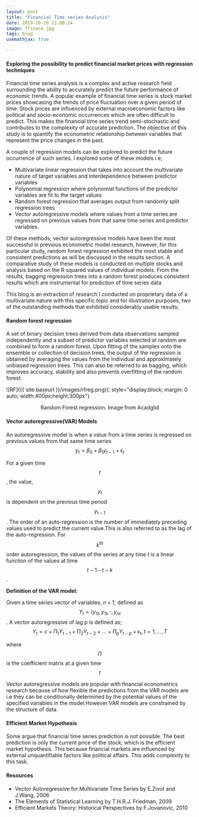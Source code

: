```yaml
---
layout: post
title: "Financial Time series Analysis"
date: 2019-10-28 11:00:24
image: ffinace.jpg
tags: blog
usemathjax: true

---
```


<h4>Exploring the possibility to predict financial market prices with regression techniques</h4>

Financial time series analysis is a complex and active research field surrounding the ability to accurately predict the future performance of economic trends. A popular example of financial time series is stock market prices showcasing the trends of price fluctuation over a given period of time. Stock prices are influenced by external macroeconomic factors like political and socio-economic occurrences which are often difficult to predict. This makes the financial time series trend semi-stochastic and contributes to the complexity of accurate prediction. The objective of this study is to quantify the econometric relationship between variables that represent the price changes in the past.

A couple of regression models can be explored to predict the future occurrence of such series. I explored some of these models i.e;
<ul>
    <li>Multivariate linear regression that takes into account the multivariate nature of target variables and interdependence between predictor variables</li>
    <li>Polynomial regression where polynomial functions of the predictor variables are fit to the target values </li>
    <li>Random forest regression that averages output from randomly split regression trees</li>
    <li>Vector autoregressive models where values from a time series are regressed on previous values from that same time series and predictor variables.</li>
</ul>

Of these methods, vector autoregressive models have been the most successful in previous econometric model research, however, for this particular study, random forest regression exhibited the most stable and consistent predictions as will be discussed in the results section. A comparative study of these models is conducted on multiple stocks and analysis based on the R squared values of individual models. From the results, bagging regression trees into a random forest produces consistent results which are instrumental for prediction of time series data

This blog is an extraction of research I conducted on proprietary data of a multivariate nature with this specific topic and for illustration purposes, two of the outstanding methods that exhibited considerably usable results;

<h4>Random forest regression</h4>

A set of binary decision trees derived from data observations sampled independently and a subset of predictor variables selected at random are combined to form a random forest. Upon fitting of the samples onto the ensemble or collection of decision trees, the output of the regression is obtained by averaging the values from the individual and approximately unbiased regression trees. This can also be referred to as bagging, which improves accuracy, stability and also prevents overfitting of the random forest.

![RF]({{ site.baseurl }}/images/rfreg.png){: style="display:block; margin: 0 auto; width:400px;height:300px"}
<p style="text-align:center;">Random Forest regression. Image from Acadglid</P>

<h4>Vector autoregressive(VAR) Models</h4>

An autoregressive model is when a value from a time series is regressed on previous values from that same time series
$$ y_t = \beta_0 + \beta_1 y_{t-1} + \epsilon_t $$

For a given time $$t$$, the value, $$y_t$$ is dependent on the previous time period $$y_{t-1}$$. The order of an auto-regression is the number of immediately preceding values used to predict the current value.This is also referred to as the lag of the auto-regression. For $$k^{th}$$ order autoregression, the values of the series at any time *t* is a linear function of the values at time $$t-1 \cdots t-k $$.

<b>Definition of the VAR model:</b>

Given a time series vector of variables, $n \times 1$, defined as $$Y_t = (y_{1t}, y_{1t}, \cdot, y_{nt}$$. A vector autoregressive of lag p is defined as;
$$  Y_t = c + \Pi_1 Y_{t-1} + \Pi_2 Y_{t-2} + \dots + \Pi_p Y_{t-p} + \epsilon_t, t = 1, \dots, T $$

where $$\Pi$$ is the coefficient matrix at a given time $$t$$

Vector autoregressive models are popular with financial econometrics research because of how flexible the predictions from the VAR models are i.e they can be conditionally determined by the potential values of the specified variables in the model.However VAR models are constrained by the structure of data.

<h4>Efficient Market Hypothesis </h4>
Some argue that financial time series prediction is not possible. The best prediction is only the current price of the stock; which is the efficient market hypothesis. This because financial markets are influenced by external unquantifiable factors like political affairs. This adds complexity to this task. 

<h4>Resources </h4>

<ul>
    <li>Vector Autoregressive for Multivariate Time Series by E.Zivot and J.Wang, 2006</li>
    <li>The Elements of Statistical Learning by T.H.R.J. Friedman, 2009</li>
    <li>Efficient Markets Theory: Historical Perspectives by F.Jovanovic, 2010</li>
</ul>


